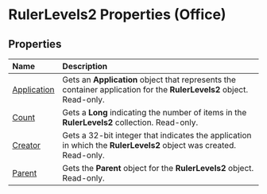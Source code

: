 
# RulerLevels2 Properties (Office)

## Properties



|**Name**|**Description**|
|:-----|:-----|
|[Application](174eba7d-38d8-6389-5a83-bb5a2cd2613b.md)|Gets an  **Application** object that represents the container application for the **RulerLevels2** object. Read-only.|
|[Count](94e7b037-ef73-753a-2231-fd31bd4405d5.md)|Gets a  **Long** indicating the number of items in the **RulerLevels2** collection. Read-only.|
|[Creator](e86b721c-df91-8ecc-5886-db6da0e24fca.md)|Gets a 32-bit integer that indicates the application in which the  **RulerLevels2** object was created. Read-only.|
|[Parent](000d8a65-c798-33d2-adc0-d38c44643aae.md)|Gets the  **Parent** object for the **RulerLevels2** object. Read-only.|
